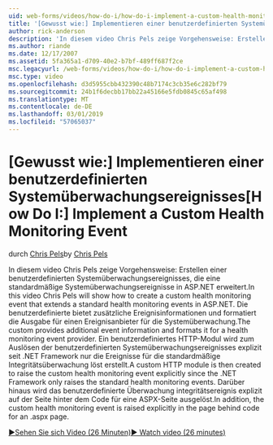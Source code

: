 ```yaml
---
uid: web-forms/videos/how-do-i/how-do-i-implement-a-custom-health-monitoring-event
title: '[Gewusst wie:] Implementieren einer benutzerdefinierten Systemüberwachungsereignisses | Microsoft-Dokumentation'
author: rick-anderson
description: 'In diesem video Chris Pels zeige Vorgehensweise: Erstellen einer benutzerdefinierten Systemüberwachungsereignisses, die eine standardmäßige Systemüberwachungsereignisse in ASP.NET erweitert. Die benutzerdefinierte Pro...'
ms.author: riande
ms.date: 12/17/2007
ms.assetid: 5fa365a1-d709-40e2-b7bf-489ff687f2ce
msc.legacyurl: /web-forms/videos/how-do-i/how-do-i-implement-a-custom-health-monitoring-event
msc.type: video
ms.openlocfilehash: d3d5955cbb432390c48b7174c3cb35e6c282bf79
ms.sourcegitcommit: 24b1f6decbb17bb22a45166e5fdb0845c65af498
ms.translationtype: MT
ms.contentlocale: de-DE
ms.lasthandoff: 03/01/2019
ms.locfileid: "57065037"
---
```

<a name="how-do-i-implement-a-custom-health-monitoring-event"></a><span data-ttu-id="f72ca-104">[Gewusst wie:] Implementieren einer benutzerdefinierten Systemüberwachungsereignisses</span><span class="sxs-lookup"><span data-stu-id="f72ca-104">[How Do I:] Implement a Custom Health Monitoring Event</span></span>
====================
<span data-ttu-id="f72ca-105">durch [Chris Pels](https://twitter.com/chrispels)</span><span class="sxs-lookup"><span data-stu-id="f72ca-105">by [Chris Pels](https://twitter.com/chrispels)</span></span>

<span data-ttu-id="f72ca-106">In diesem video Chris Pels zeige Vorgehensweise: Erstellen einer benutzerdefinierten Systemüberwachungsereignisses, die eine standardmäßige Systemüberwachungsereignisse in ASP.NET erweitert.</span><span class="sxs-lookup"><span data-stu-id="f72ca-106">In this video Chris Pels will show how to create a custom health monitoring event that extends a standard health monitoring events in ASP.NET.</span></span> <span data-ttu-id="f72ca-107">Die benutzerdefinierte bietet zusätzliche Ereignisinformationen und formatiert die Ausgabe für einen Ereignisanbieter für die Systemüberwachung.</span><span class="sxs-lookup"><span data-stu-id="f72ca-107">The custom provides additional event information and formats it for a health monitoring event provider.</span></span> <span data-ttu-id="f72ca-108">Ein benutzerdefiniertes HTTP-Modul wird zum Auslösen der benutzerdefinierten Systemüberwachungsereignisses explizit seit .NET Framework nur die Ereignisse für die standardmäßige Integritätsüberwachung löst erstellt.</span><span class="sxs-lookup"><span data-stu-id="f72ca-108">A custom HTTP module is then created to raise the custom health monitoring event explicitly since the .NET Framework only raises the standard health monitoring events.</span></span> <span data-ttu-id="f72ca-109">Darüber hinaus wird das benutzerdefinierte Überwachung integritätsereignis explizit auf der Seite hinter dem Code für eine ASPX-Seite ausgelöst.</span><span class="sxs-lookup"><span data-stu-id="f72ca-109">In addition, the custom health monitoring event is raised explicitly in the page behind code for an .aspx page.</span></span>

[<span data-ttu-id="f72ca-110">&#9654;Sehen Sie sich Video (26 Minuten)</span><span class="sxs-lookup"><span data-stu-id="f72ca-110">&#9654; Watch video (26 minutes)</span></span>](https://channel9.msdn.com/Blogs/ASP-NET-Site-Videos/how-do-i-implement-a-custom-health-monitoring-event)
